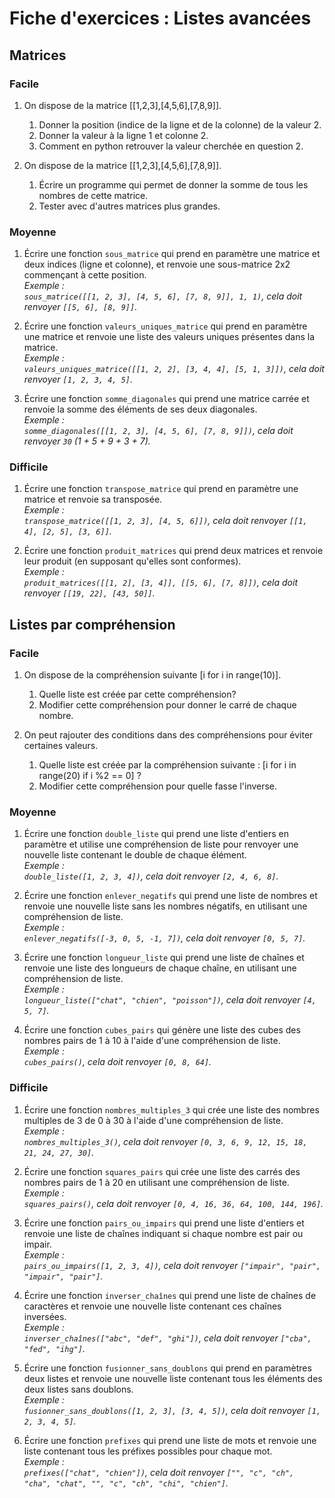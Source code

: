 # Fiche d'exercices : Listes avancées

## Matrices

### Facile

1. On dispose de la matrice [[1,2,3],[4,5,6],[7,8,9]].
   1. Donner la position (indice de la ligne et de la colonne) de la valeur 2.
   2. Donner la valeur à la ligne 1 et colonne 2.
   3. Comment en python retrouver la valeur cherchée en question 2.

2. On dispose de la matrice [[1,2,3],[4,5,6],[7,8,9]]. 
   1. Écrire un programme qui permet de donner la somme de tous les nombres de cette matrice.
   2. Tester avec d'autres matrices plus grandes.

### Moyenne

1. Écrire une fonction `sous_matrice` qui prend en paramètre une matrice et deux indices (ligne et colonne), et renvoie une sous-matrice 2x2 commençant à cette position.  
   *Exemple :*  
   *`sous_matrice([[1, 2, 3], [4, 5, 6], [7, 8, 9]], 1, 1)`, cela doit renvoyer `[[5, 6], [8, 9]]`.*

2. Écrire une fonction `valeurs_uniques_matrice` qui prend en paramètre une matrice et renvoie une liste des valeurs uniques présentes dans la matrice.  
   *Exemple :*  
   *`valeurs_uniques_matrice([[1, 2, 2], [3, 4, 4], [5, 1, 3]])`, cela doit renvoyer `[1, 2, 3, 4, 5]`.*

3. Écrire une fonction `somme_diagonales` qui prend une matrice carrée et renvoie la somme des éléments de ses deux diagonales.  
   *Exemple :*  
   *`somme_diagonales([[1, 2, 3], [4, 5, 6], [7, 8, 9]])`, cela doit renvoyer `30` (1 + 5 + 9 + 3 + 7).*

### Difficile

1. Écrire une fonction `transpose_matrice` qui prend en paramètre une matrice et renvoie sa transposée.  
   *Exemple :*  
   *`transpose_matrice([[1, 2, 3], [4, 5, 6]])`, cela doit renvoyer `[[1, 4], [2, 5], [3, 6]]`.*

2. Écrire une fonction `produit_matrices` qui prend deux matrices et renvoie leur produit (en supposant qu'elles sont conformes).  
   *Exemple :*  
   *`produit_matrices([[1, 2], [3, 4]], [[5, 6], [7, 8]])`, cela doit renvoyer `[[19, 22], [43, 50]]`.*

## Listes par compréhension

### Facile

1. On dispose de la compréhension suivante [i for i in range(10)].
   1. Quelle liste est créée par cette compréhension?
   2. Modifier cette compréhension pour donner le carré de chaque nombre.

2. On peut rajouter des conditions dans des compréhensions pour éviter certaines valeurs.
   1. Quelle liste est créée par la compréhension suivante : [i for i in range(20) if i %2 == 0] ?
   2. Modifier cette compréhension pour quelle fasse l'inverse.

### Moyenne

1. Écrire une fonction `double_liste` qui prend une liste d'entiers en paramètre et utilise une compréhension de liste pour renvoyer une nouvelle liste contenant le double de chaque élément.  
   *Exemple :*  
   *`double_liste([1, 2, 3, 4])`, cela doit renvoyer `[2, 4, 6, 8]`.*

2. Écrire une fonction `enlever_negatifs` qui prend une liste de nombres et renvoie une nouvelle liste sans les nombres négatifs, en utilisant une compréhension de liste.  
   *Exemple :*  
   *`enlever_negatifs([-3, 0, 5, -1, 7])`, cela doit renvoyer `[0, 5, 7]`.*

3. Écrire une fonction `longueur_liste` qui prend une liste de chaînes et renvoie une liste des longueurs de chaque chaîne, en utilisant une compréhension de liste.  
   *Exemple :*  
   *`longueur_liste(["chat", "chien", "poisson"])`, cela doit renvoyer `[4, 5, 7]`.*

4. Écrire une fonction `cubes_pairs` qui génère une liste des cubes des nombres pairs de 1 à 10 à l'aide d'une compréhension de liste.  
   *Exemple :*  
   *`cubes_pairs()`, cela doit renvoyer `[0, 8, 64]`.*

### Difficile

1. Écrire une fonction `nombres_multiples_3` qui crée une liste des nombres multiples de 3 de 0 à 30 à l'aide d'une compréhension de liste.  
   *Exemple :*  
   *`nombres_multiples_3()`, cela doit renvoyer `[0, 3, 6, 9, 12, 15, 18, 21, 24, 27, 30]`.*

2. Écrire une fonction `squares_pairs` qui crée une liste des carrés des nombres pairs de 1 à 20 en utilisant une compréhension de liste.  
   *Exemple :*  
   *`squares_pairs()`, cela doit renvoyer `[0, 4, 16, 36, 64, 100, 144, 196]`.*

3. Écrire une fonction `pairs_ou_impairs` qui prend une liste d'entiers et renvoie une liste de chaînes indiquant si chaque nombre est pair ou impair.  
   *Exemple :*  
   *`pairs_ou_impairs([1, 2, 3, 4])`, cela doit renvoyer `["impair", "pair", "impair", "pair"]`.*

4. Écrire une fonction `inverser_chaînes` qui prend une liste de chaînes de caractères et renvoie une nouvelle liste contenant ces chaînes inversées.  
   *Exemple :*  
   *`inverser_chaînes(["abc", "def", "ghi"])`, cela doit renvoyer `["cba", "fed", "ihg"]`.*

5. Écrire une fonction `fusionner_sans_doublons` qui prend en paramètres deux listes et renvoie une nouvelle liste contenant tous les éléments des deux listes sans doublons.  
   *Exemple :*  
   *`fusionner_sans_doublons([1, 2, 3], [3, 4, 5])`, cela doit renvoyer `[1, 2, 3, 4, 5]`.*

6. Écrire une fonction `prefixes` qui prend une liste de mots et renvoie une liste contenant tous les préfixes possibles pour chaque mot.  
   *Exemple :*  
   *`prefixes(["chat", "chien"])`, cela doit renvoyer `["", "c", "ch", "cha", "chat", "", "c", "ch", "chi", "chien"]`.*